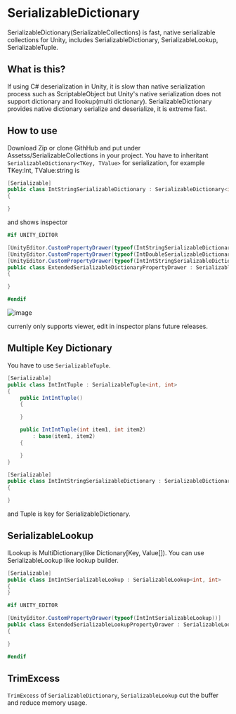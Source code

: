 SerializableDictionary
===
SerializableDictionary(SerializableCollections) is fast, native serializable collections for Unity, includes SerializableDictionary, SerializableLookup, SerializableTuple.

What is this?
---
If using C# deserialization in Unity, it is slow than native serialization process such as ScriptableObject but Unity's native serialization does not support dictionary and llookup(multi dictionary). SerializableDictionary provides native dictionary serialize and deserialize, it is extreme fast.

How to use
---
Download Zip or clone GithHub and put  under Assetss/SerializableCollections in your project. You have to inheritant `SerializableDictionary<TKey, TValue>` for serialization, for example TKey:Int, TValue:string is
 
```csharp
[Serializable]
public class IntStringSerializableDictionary : SerializableDictionary<int, string>
{

}
```

and shows inspector
 

```csharp
#if UNITY_EDITOR

[UnityEditor.CustomPropertyDrawer(typeof(IntStringSerializableDictionary))]
[UnityEditor.CustomPropertyDrawer(typeof(IntDoubleSerializableDictionary))]
[UnityEditor.CustomPropertyDrawer(typeof(IntIntStringSerializableDictionary))]
public class ExtendedSerializableDictionaryPropertyDrawer : SerializableDictionaryPropertyDrawer
{

}

#endif
```

![image](https://cloud.githubusercontent.com/assets/46207/13866974/da6f9fac-ec77-11e5-93a7-a8eb43c08680.png)

currenly only supports viewer, edit in inspector  plans future releases.

Multiple Key Dictionary
---
You have to use `SerializableTuple`.

```csharp
[Serializable]
public class IntIntTuple : SerializableTuple<int, int>
{
    public IntIntTuple()
    {

    }

    public IntIntTuple(int item1, int item2)
        : base(item1, item2)
    {

    }
}

[Serializable]
public class IntIntStringSerializableDictionary : SerializableDictionary<IntIntTuple, string>
{

}
```

and Tuple is key for SerializableDictionary.

SerializableLookup
---
ILookup is MultiDictionary(like Dictionary[Key, Value[]). You can use SerializableLookup like lookup builder.

```csharp
[Serializable]
public class IntIntSerializableLookup : SerializableLookup<int, int>
{
}

#if UNITY_EDITOR

[UnityEditor.CustomPropertyDrawer(typeof(IntIntSerializableLookup))]
public class ExtendedSerializableLookupPropertyDrawer : SerializableLookupPropertyDrawer
{

}

#endif
```
TrimExcess
---
`TrimExcess` of `SerializableDictionary`, `SerializableLookup` cut the buffer and reduce memory usage. 













